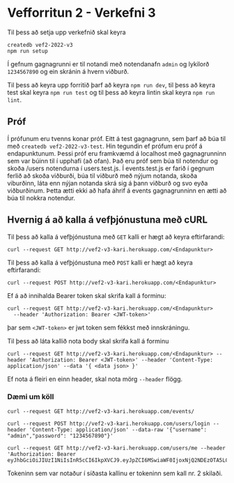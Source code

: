 # Vefforritun 2 - Verkefni 3

Til þess að setja upp verkefnið skal keyra

```
createdb vef2-2022-v3
npm run setup
```

Í gefnum gagnagrunni er til notandi með notendanafn `admin` og lykilorð `1234567890` og ein skránin á hvern viðburð.

Til þess að keyra upp forritið þarf að keyra `npm run dev`, til þess að keyra test skal keyra `npm run test` og til þess að keyra lintin skal keyra `npm run lint`.

## Próf

Í prófunum eru tvenns konar próf. Eitt á test gagnagrunn, sem þarf að búa til með `createdb vef2-2022-v3-test`. Hin tegundin ef prófum eru próf á endapunktunum. Þessi próf eru framkvæmd á localhost með gagnagrunninn sem var búinn til í upphafi (að ofan). Það eru próf sem búa til notendur og skoða /users notendurna í users.test.js. Í events.test.js er farið í gegnum ferlið að skoða viðburði, búa til viðburð með nýjum notanda, skoða viburðinn, láta enn nýjan notanda skrá sig á þann viðburð og svo eyða viðburðinum. Þetta ætti ekki að hafa áhrif á events gagnagrunninn en ætti að búa til nokkra notendur.

## Hvernig á að kalla á vefþjónustuna með cURL

Til þess að kalla á vefþjónustuna með `GET` kalli er hægt að keyra eftirfarandi:

```
curl --request GET http://vef2-v3-kari.herokuapp.com/<Endapunktur>
```

Til þess að kalla á vefþjónustuna með `POST` kalli er hægt að keyra eftirfarandi:

```
curl --request POST http://vef2-v3-kari.herokuapp.com/<Endapunktur>
```

Ef á að innihalda Bearer token skal skrifa kall á forminu:

```
curl --request GET http://vef2-v3-kari.herokuapp.com/<Endapunktur>
  --header 'Authorization: Bearer <JWT-token>'
```

þar sem `<JWT-token>` er jwt token sem fékkst með innskráningu.

Til þess að láta kallið nota body skal skrifa kall á forminu

```
curl --request GET http://vef2-v3-kari.herokuapp.com/<Endapunktur> --header 'Authorization: Bearer <JWT-token>' --header 'Content-Type: application/json' --data '{ <data json> }'
```

Ef nota á fleiri en einn header, skal nota mörg `--header` flögg.

### Dæmi um köll

```
curl --request GET http://vef2-v3-kari.herokuapp.com/events/

curl --request POST http://vef2-v3-kari.herokuapp.com/users/login --header 'Content-Type: application/json' --data-raw '{"username": "admin","password": "1234567890"}'

curl --request GET http://vef2-v3-kari.herokuapp.com/users/me --header 'Authorization: Bearer eyJhbGciOiJIUzI1NiIsInR5cCI6IkpXVCJ9.eyJpZCI6MSwiaWF0IjoxNjQ2NDEzOTA5LCJleHAiOjE2NDY0MTc1MDl9.mKzTU2RgDHCFsn9Q0BsMvgtmMKW2nOXTCKhDawYWtiA'
```

Tokeninn sem var notaður í síðasta kallinu er tokeninn sem kall nr. 2 skilaði.
